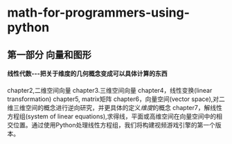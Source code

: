 # math-for-programmers-using-python
## 第一部分  向量和图形
#### 线性代数---把关于维度的几何概念变成可以具体计算的东西
  chapter2,二维空间向量
  chapter3.三维空间向量
  chapter4，线性变换(linear transformation)
  chapter5, matrix矩阵
  chapter6，向量空间(vector space),对二维三维空间的概念进行逆向研究，并更具体的定义*维度*的概念
  chapter7，解线性方程组(system of linear equations),求得线，平面或高维空间在向量空间中的相交位置。通过使用Python处理线性方程组，我们将构建视频游戏引擎的第一个版本。
